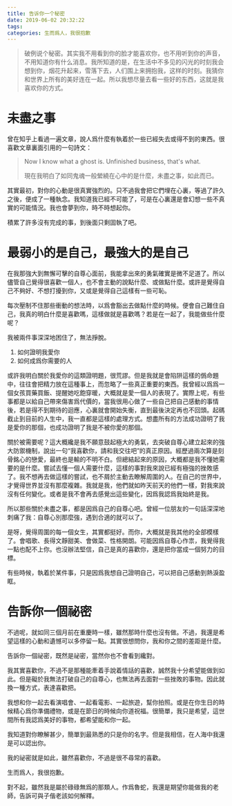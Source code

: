 ```yaml
---
title: 告诉你一个秘密
date: 2019-06-02 20:32:22
tags:
categories: 生而爲人，我很抱歉
---
```


> 破例说个秘密。其实我不用看到你的脸才能喜欢你，也不用听到你的声音，不用知道你有什么消息。我所知道的是，在生活中不多见的闪光的时刻我会想到你，烟花升起来，雪落下去，人们围上来拥抱我，这样的时刻。我猜你和世界上所有的美好连在一起。所以我想尽量去看一些好的东西，这就是我喜欢你的方式。

# 未盡之事

曾在知乎上看過一遍文章，說人爲什麼有執着於一些已經失去或得不到的東西。很喜歡文章裏面引用的一句詩文：

> Now I know what a ghost is. Unfinished business, that's what.
>
> 現在我明白了如同鬼魂一般縈繞在心中的是什麼，未盡之事，如此而已。

其實最初，對你的心動是很真實強烈的。只不過我會把它們埋在心裏，等過了許久之後，便成了一種執念。我知道我已經不可能了，可是在心裏還是會幻想一些不真實的可能情況。我也會夢到你，時不時想起你。

積累了許多沒有完成的事，到後面只剩固執了吧。

# 最弱小的是自己，最強大的是自己

在我那強大到無懈可擊的自尊心面前，我能拿出來的勇氣確實是微不足道了。所以儘管自己覺得很喜歡一個人，也不會主動的說點什麼、或做點什麼。或許是覺得自己不夠好、不想打擾到你，又或是覺得自己這樣有一些可恥。

每次壓制不住那些衝動的想法時，以爲會豁出去做點什麼的時候。便會自己難住自己，我真的明白什麼是喜歡嗎，這樣做就是喜歡嗎？若是在一起了，我能做些什麼呢？

我被兩件事深深地困住了，無法掙脫。

1. 如何證明我愛你
2. 如何成爲你需要的人

或許我明白關於我愛你的這類證明題，很荒謬。但是我就是會陷阱這樣的僞命題中，往往會把精力放在這種事上，而忽略了一些真正重要的東西。我曾經以爲爲一個女孩買藥買飯、提醒她吃飽穿暖，大概就是愛一個人的表現了。實際上呢，有些事都是以給自己帶來傷害爲代價的，當我很用心做了一些自己把自己感動的事情後，若是得不到期待的迴應，心裏就會開始失衡，直到最後決定再也不回頭。起碼截止到目前的人生中，我一直都是這樣的處理方式。想盡所有的方法成功證明了我是愛你的那個，也成功證明了我是不被你愛的那個。

關於被需要呢？這大概纔是我不願意鼓起極大的勇氣，去突破自尊心建立起來的強大防禦機制，說出一句“我喜歡你，請和我交往吧”的真正原因。經歷過兩次算是刻骨銘心的戀愛，最終也是輸的不明不白。但總結起來的原因，大概都是我不懂她需要的是什麼。嘗試去懂一個人需要什麼，這樣的事對我來說已經有極強的挫敗感了。我不想再去做這樣的嘗試，也不屑於主動去瞭解周圍的人。在自己的世界中，才覺得世界並沒有那麼複雜。我就是我，他們就如昨天前天的他們一樣，對我來說沒有任何變化。或者是我不會再去感覺出這些變化，因爲我認爲我始終是我。

所以那些關於未盡之事，都是因爲自己的自尊心吧。曾經一位朋友的一句話深深地刺痛了我：自尊心別那麼強，遇到合適的就可以了。

是呀，覺得周圍的每一個女生，其實都挺好。而你，大概就是我其他的全部模樣了。會唱歌、長得文靜甜美、會做菜、性格開朗。可能因爲自尊心作祟，我覺得我一點也配不上你。也沒辦法堅信，自己是真的喜歡你，還是把你當成一個努力的目標。

有些時候，執着於某件事，只是因爲我想自己證明自己，可以把自己感動到熱淚盈眶。

# 告訴你一個祕密

不過呢，就如同三個月前在重慶時一樣，雖然那時什麼也沒有做。不過，我還是希望這樣的心動和遺憾可以多停留一點。其實很想問你，我和你之間的差距是什麼。

告訴你一個祕密，既然是祕密，當然你也不會看到纔對。

我其實喜歡你，不過不是那種能牽着手說着情話的喜歡，誠然我十分希望能做到如此。但是礙於我無法打破自己的自尊心，也無法再去面對一些挫敗的事物。因此就換一種方式，表達喜歡把。

我想和你一起去看演唱會、一起看電影、一起旅遊，幫你拍照。或是在你生日的時候精心爲你準備禮物，或是在節日的時候向你道祝福。很簡單，我只是希望，這世間所有我認爲美好的事物，都希望能和你一起。

我知道對你瞭解甚少，簡單到最熟悉的只是你的名字。但是我相信，在人海中我還是可以認出你。

我的祕密就是如此，雖然喜歡你，不過是很不尋常的喜歡。

生而爲人，我很抱歉。

對不起，雖然我是屬於碌碌無爲的那類人。作爲魯蛇，我還是期望你能做我的老師，告訴可與子偕老該如何解釋。

